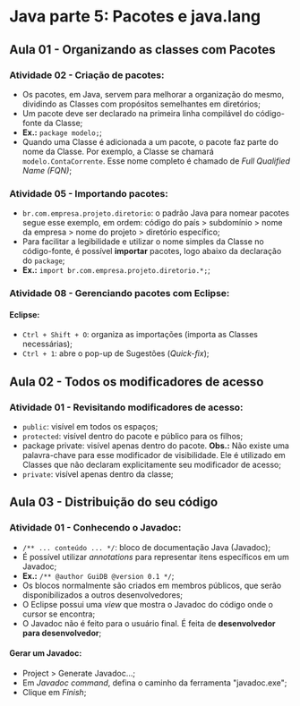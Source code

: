 # Java parte 5: Pacotes e java.lang

## Aula 01 - Organizando as classes com Pacotes

### Atividade 02 - Criação de pacotes:

- Os pacotes, em Java, servem para melhorar a organização do mesmo, dividindo as Classes com propósitos semelhantes em diretórios;
- Um pacote deve ser declarado na primeira linha compilável do código-fonte da Classe;
- **Ex.:** `package modelo;`;
- Quando uma Classe é adicionada a um pacote, o pacote faz parte do nome da Classe. Por exemplo, a Classe se chamará `modelo.ContaCorrente`. Esse nome completo é chamado de *Full Qualified Name (FQN)*;

### Atividade 05 - Importando pacotes:

- `br.com.empresa.projeto.diretorio`: o padrão Java para nomear pacotes segue esse exemplo, em ordem: código do país > subdomínio > nome da empresa > nome do projeto > diretório específico;
- Para facilitar a legibilidade e utilizar o nome simples da Classe no código-fonte, é possível **importar** pacotes, logo abaixo da declaração do `package`;
- **Ex.:** `import br.com.empresa.projeto.diretorio.*;`;

### Atividade 08 - Gerenciando pacotes com Eclipse:

#### Eclipse:

- `Ctrl + Shift + O`: organiza as importações (importa as Classes necessárias);
- `Ctrl + 1`: abre o pop-up de Sugestões (*Quick-fix*);


## Aula 02 - Todos os modificadores de acesso

### Atividade 01 - Revisitando modificadores de acesso:

- `public`: visível em todos os espaços;
- `protected`: visível dentro do pacote e público para os filhos;
- package private: visível apenas dentro do pacote. **Obs.:** Não existe uma palavra-chave para esse modificador de visibilidade. Ele é utilizado em Classes que não declaram explicitamente seu modificador de acesso;
- `private`: visível apenas dentro da classe;


## Aula 03 - Distribuição do seu código

### Atividade 01 - Conhecendo o Javadoc:

- `/** ... conteúdo ... */`: bloco de documentação Java (Javadoc);
- É possível utilizar *annotations* para representar itens específicos em um Javadoc;
- **Ex.:** `/** @author GuiDB @version 0.1 */`;
- Os blocos normalmente são criados em membros públicos, que serão disponibilizados a outros desenvolvedores;
- O Eclipse possui uma *view* que mostra o Javadoc do código onde o cursor se encontra;
- O Javadoc não é feito para o usuário final. É feita de **desenvolvedor para desenvolvedor**;

#### Gerar um Javadoc:

- Project > Generate Javadoc...;
- Em *Javadoc command*, defina o caminho da ferramenta "javadoc.exe";
- Clique em *Finish*;
